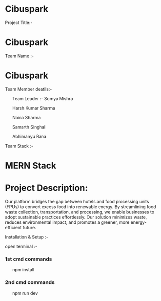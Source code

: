 # Cibuspark
<p>Project Title:-</p> <h1>Cibuspark</h1>
<p>Team Name :-</p> <h1>Cibuspark</h1>
<p>Team Member deatils:-</p> 
<ul> Team Leader :- Somya Mishra </ul>
<ul>Harsh Kumar Sharma</ul>
<ul>Naina Sharma </ul>
<ul>Samarth Singhal</ul>
<ul>Abhimanyu Rana</ul>
<p>Team Stack :-</p> <h1>MERN Stack</h1>
<h1>Project Description: </h1>
<p>Our platform bridges the gap between hotels and food processing units (FPUs) to convert excess food into renewable energy. By streamlining food waste collection, transportation, and processing, we enable businesses to adopt sustainable practices effortlessly. Our solution minimizes waste, reduces environmental impact, and promotes a greener, more energy-efficient future.</p>
<p>Installation & Setup :-</p>
<p>open terminal :- <h3>1st cmd commands</h3> <ul>npm install</ul>
<h3>2nd cmd commands</h3> <ul>npm run dev</ul></p>
